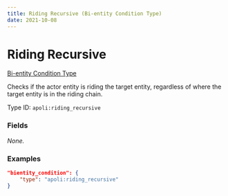 ```yaml
---
title: Riding Recursive (Bi-entity Condition Type)
date: 2021-10-08
---
```


# Riding Recursive

[Bi-entity Condition Type](../bientity_condition_types.md)

Checks if the actor entity is riding the target entity, regardless of where the target entity is in the riding chain.

Type ID: `apoli:riding_recursive`

### Fields

_None._

### Examples

```json
"bientity_condition": {
	"type": "apoli:riding_recursive"
}
```
